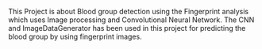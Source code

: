 This Project is about Blood group detection using the Fingerprint analysis which uses Image processing and Convolutional Neural Network.
The CNN and ImageDataGenerator has been used in this project for predicting the blood group by using fingerprint images.
